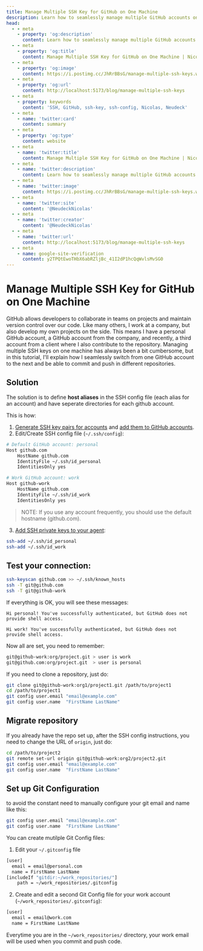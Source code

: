```yaml
---
title: Manage Multiple SSH Key for GitHub on One Machine
description: Learn how to seamlessly manage multiple GitHub accounts on a single machine using distinct SSH keys, from key generation to repository configuration.
head:
  - - meta
    - property: 'og:description'
      content: Learn how to seamlessly manage multiple GitHub accounts on a single machine using distinct SSH keys, from key generation to repository configuration.
  - - meta
    - property: 'og:title'
      content: Manage Multiple SSH Key for GitHub on One Machine | Nicolas Neudeck
  - - meta
    - property: 'og:image'
      content: https://i.postimg.cc/JhRrBBsG/manage-multiple-ssh-keys.webp
  - - meta
    - property: 'og:url'
      content: http://localhost:5173/blog/manage-multiple-ssh-keys
  - - meta
    - property: keywords
      content: 'SSH, GitHub, ssh-key, ssh-config, Nicolas, Neudeck'
  - - meta
    - name: 'twitter:card'
      content: summary
  - - meta
    - property: 'og:type'
      content: website
  - - meta
    - name: 'twitter:title'
      content: Manage Multiple SSH Key for GitHub on One Machine | Nicolas Neudeck
  - - meta
    - name: 'twitter:description'
      content: Learn how to seamlessly manage multiple GitHub accounts on a single machine using distinct SSH keys, from key generation to repository configuration.
  - - meta
    - name: 'twitter:image'
      content: https://i.postimg.cc/JhRrBBsG/manage-multiple-ssh-keys.webp
  - - meta
    - name: 'twitter:site'
      content: '@NeudeckNicolas'
  - - meta
    - name: 'twitter:creator'
      content: '@NeudeckNicolas'
  - - meta
    - name: 'twitter:url'
      content: http://localhost:5173/blog/manage-multiple-ssh-keys
  - - meta
    - name: google-site-verification
      content: y2TPQtEwoTHbX6abRZljBc_41I2dP1hcQqWvlsMvSG0
---
```


<script setup>
import Hero from '../../components/Hero.vue'
import Share from '../../components/Share.vue'
const prettyDate = (date) => {
  const options = { year: 'numeric', month: 'long', day: 'numeric' };
  return new Date(date).toLocaleDateString('en-US', options);
};
const title = "Manage Multiple SSH Key for GitHub on One Machine"
const shortDescription = "Learn how to seamlessly manage multiple GitHub accounts on a single machine using distinct SSH keys, from key generation to repository configuration."
const subtitle = "2024-03-23"
const tags = [
        "SSH",
        "GitHub",
        "ssh-key",
        "ssh-config"
      ]
</script>
# Manage Multiple SSH Key for GitHub on One Machine
<Hero :title="title" :subtitle="prettyDate(subtitle)"/>
<Share :title="title" :shortDescription="shortDescription" :tags="tags"/>

GitHub allows developers to collaborate in teams on projects and maintain version control over our code. Like many others, I work at a company, but also develop my own projects on the side. This means I have a personal GitHub account, a GitHub account from the company, and recently, a third account from a client where I also contribute to the repository. Managing multiple SSH keys on one machine has always been a bit cumbersome, but in this tutorial, I'll explain how I seamlessly switch from one GitHub account to the next and be able to commit and push in different repositories.

## Solution
The solution is to define **host aliases** in the SSH config file (each alias for an account) and have seperate directories for each github account.

This is how:

1. [Generate SSH key pairs for accounts](https://help.github.com/articles/generating-a-new-ssh-key/) and [add them to GitHub accounts](https://help.github.com/articles/adding-a-new-ssh-key-to-your-github-account/).
2. Edit/Create SSH config file (`~/.ssh/config`):

  ```bash
  # Default GitHub account: personal
  Host github.com
      HostName github.com
      IdentityFile ~/.ssh/id_personal
      IdentitiesOnly yes
  
  # Work GitHub account: work
  Host github-work
      HostName github.com
      IdentityFile ~/.ssh/id_work
      IdentitiesOnly yes
  ```

  > NOTE: If you use any account frequently, you should use the default hostname (github.com).

3. [Add SSH private keys to your agent](https://help.github.com/articles/adding-a-new-ssh-key-to-the-ssh-agent/):

  ```bash
  ssh-add ~/.ssh/id_personal
  ssh-add ~/.ssh/id_work
  ```

## Test your connection:

```bash
ssh-keyscan github.com >> ~/.ssh/known_hosts
ssh -T git@github.com
ssh -T git@github-work
```

If everything is OK, you will see these messages:

```plaintext
Hi personal! You've successfully authenticated, but GitHub does not provide shell access.

Hi work! You've successfully authenticated, but GitHub does not provide shell access.
```

Now all are set, you need to remember:

```bash
git@github-work:org/project.git > user is work
git@github.com:org/project.git  > user is personal
```

If you need to clone a repository, just do:

```bash
git clone git@github-work:org1/project1.git /path/to/project1
cd /path/to/project1
git config user.email "email@example.com"
git config user.name  "FirstName LastName"
```

## Migrate repository
If you already have the repo set up, after the SSH config instructions, you need to change the URL of `origin`, just do:

```bash
cd /path/to/project2
git remote set-url origin git@github-work:org2/project2.git
git config user.email "email@example.com"
git config user.name  "FirstName LastName"
```

## Set up Git Configuration

to avoid the constant need to manually configure your git email and name like this:

```bash
git config user.email "email@example.com"
git config user.name  "FirstName LastName"
```

You can create mutilple Git Config files:

1. Edit your `~/.gitconfig` file

  ```bash
  [user]
    email = email@personal.com
    name = FirstName LastName
  [includeIf "gitdir:~/work_repositories/"]
      path = ~/work_repositories/.gitconfig
  ```
2. Create and edit a second Git Config file for your work account (`~/work_repositories/.gitconfig`): 
  ```bash
  [user]
    email = email@work.com
    name = FirstName LastName
  ```

Everytime you are in the `~/work_repositories/` directory, your work email will be used when you commit and push code.